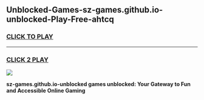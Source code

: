 
## Unblocked-Games-sz-games.github.io-unblocked-Play-Free-ahtcq
<h3>
<a href="https://premium76.site?title=sz-games.github.io-unblocked&ref=10A">CLICK TO PLAY</a></h3>
<hr>

<h3>
<a href="https://premium76.site?title=sz-games.github.io-unblocked&ref=10A">CLICK 2 PLAY</a>
  
</h3>

<a href="https://premium76.site?title=sz-games.github.io-unblocked&ref=10A"><img src="https://clearcache.store/games.png"></a>


**sz-games.github.io-unblocked games unblocked: Your Gateway to Fun and Accessible Online Gaming**
